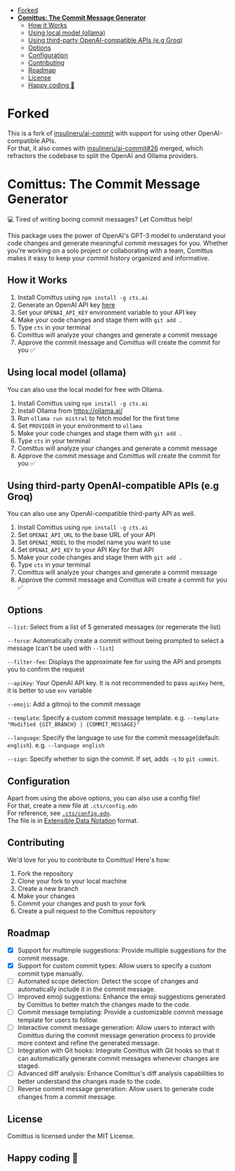 <!--toc:start-->
- [Forked](#forked)
- [**Comittus: The Commit Message Generator**](#comittus-the-commit-message-generator)
  - [How it Works](#how-it-works)
  - [Using local model (ollama)](#using-local-model-ollama)
  - [Using third-party OpenAI-compatible APIs (e.g Groq)](#using-third-party-openai-compatible-apis-eg-groq)
  - [Options](#options)
  - [Configuration](#configuration)
  - [Contributing](#contributing)
  - [Roadmap](#roadmap)
  - [License](#license)
  - [Happy coding 🚀](#happy-coding-🚀)
<!--toc:end-->

# Forked
This is a fork of [insulineru/ai-commit](https://github.com/insulineru/ai-commit) with support for using other OpenAI-compatible APIs.  
For that, it also comes with [insulineru/ai-commit#26](https://github.com/insulineru/ai-commit/pull/26) merged, which refractors the codebase to split the OpenAI and Ollama providers.


# **Comittus: The Commit Message Generator**

💻 Tired of writing boring commit messages? Let Comittus help!

This package uses the power of OpenAI's GPT-3 model to understand your code changes and generate meaningful commit messages for you. Whether you're working on a solo project or collaborating with a team, Comittus makes it easy to keep your commit history organized and informative.

## How it Works
1. Install Comittus using `npm install -g cts.ai`
2. Generate an OpenAI API key [here](https://platform.openai.com/account/api-keys )
3. Set your `OPENAI_API_KEY` environment variable to your API key
4. Make your code changes and stage them with `git add .`
5. Type `cts` in your terminal
6. Comittus will analyze your changes and generate a commit message
7. Approve the commit message and Comittus will create the commit for you ✅

## Using local model (ollama)

You can also use the local model for free with Ollama.

1. Install Comittus using `npm install -g cts.ai`
2. Install Ollama from https://ollama.ai/
3. Run `ollama run mistral` to fetch model for the first time
4. Set `PROVIDER` in your environment to `ollama`
5. Make your code changes and stage them with `git add .`
6. Type `cts` in your terminal
7. Comittus will analyze your changes and generate a commit message
8. Approve the commit message and Comittus will create the commit for you ✅

## Using third-party OpenAI-compatible APIs (e.g Groq)

You can also use any OpenAI-compatible third-party API as well.

1. Install Comittus using `npm install -g cts.ai`
2. Set `OPENAI_API_URL` to the base URL of your API
3. Set `OPENAI_MODEL` to the model name you want to use
4. Set `OPENAI_API_KEY` to your API Key for that API
5. Make your code changes and stage them with `git add .`
6. Type `cts` in your terminal
7. Comittus will analyze your changes and generate a commit message
8. Approve the commit message and Comittus will create a commit for you ✅

## Options
`--list`: Select from a list of 5 generated messages (or regenerate the list)

`--force`: Automatically create a commit without being prompted to select a message (can't be used with `--list`)

`--filter-fee`: Displays the approximate fee for using the API and prompts you to confirm the request

`--apiKey`: Your OpenAI API key. It is not recommended to pass `apiKey` here, it is better to use `env` variable

`--emoji`: Add a gitmoji to the commit message

`--template`: Specify a custom commit message template. e.g. `--template "Modified {GIT_BRANCH} | {COMMIT_MESSAGE}"`

`--language`: Specify the language to use for the commit message(default: `english`). e.g. `--language english`

`--sign`: Specify whether to sign the commit. If set, adds `-s` to `git commit`.

## Configuration

Apart from using the above options, you can also use a config file!  
For that, create a new file at `.cts/config.edn`  
For reference, see [`.cts/config.edn`](./.cts/config.edn).  
The file is in [Extensible Data Notation](https://github.com/edn-format/edn) format.

## Contributing
We'd love for you to contribute to Comittus! Here's how:

1. Fork the repository
2. Clone your fork to your local machine
3. Create a new branch
4. Make your changes
5. Commit your changes and push to your fork
6. Create a pull request to the Comittus repository

## Roadmap

- [x] Support for multimple suggestions: Provide multiple suggestions for the commit message.
- [x] Support for custom commit types: Allow users to specify a custom commit type manually.
- [ ] Automated scope detection: Detect the scope of changes and automatically include it in the commit message.
- [ ] Improved emoji suggestions: Enhance the emoji suggestions generated by Comittus to better match the changes made to the code.
- [ ] Commit message templating: Provide a customizable commit message template for users to follow.
- [ ] Interactive commit message generation: Allow users to interact with Comittus during the commit message generation process to provide more context and refine the generated message.
- [ ] Integration with Git hooks: Integrate Comittus with Git hooks so that it can automatically generate commit messages whenever changes are staged.
- [ ] Advanced diff analysis: Enhance Comittus's diff analysis capabilities to better understand the changes made to the code.
- [ ] Reverse commit message generation: Allow users to generate code changes from a commit message.

## License
Comittus is licensed under the MIT License.

## Happy coding 🚀
